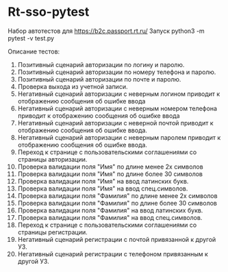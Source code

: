 # Rt-sso-pytest
Набор автотестов для https://b2c.passport.rt.ru/
Запуск python3 -m pytest -v test.py

Описание тестов:
1. Позитивный сценарий авторизации по логину и паролю.
2. Позитивный сценарий авторизации по номеру телефона и паролю.
3. Позитивный сценарий авторизации по почте и паролю.
4. Проверка выхода из учетной записи.
5. Негативный сценарий авторизации с неверным логином приводит к отображению сообщения об ошибке ввода
6. Негативный сценарий авторизации с неверным номером телефона приводит к отображению сообщения об ошибке ввода
7. Негативный сценарий авторизации с неверной почтой приводит к отображению сообщения об ошибке ввода.
8. Негативный сценарий авторизации с неверным паролем приводит к отображению сообщения об ошибке ввода.
9. Переход к странице с пользовательскими соглашениями со страницы авторизации.
10. Проверка валидации поля "Имя" по длине менее 2х символов
11. Проверка валидации поля "Имя" по длине более 30 символов
12. Проверка валидации поля "Имя" на ввод латинских букв.
13. Проверка валидации поля "Имя" на ввод спец.символов.
14. Проверка валидации поля "Фамилия" по длине менее 2х символов
15. Проверка валидации поля "Фамилия" по длине более 30 символов
16. Проверка валидации поля "Фамилия" на ввод латинских букв.
17. Проверка валидации поля "Фамилия" на ввод спец.символов.
18. Переход к странице с пользовательскими соглашениями со страницы регистрации.
19. Негативный сценарий регистрации с почтой привязанной к другой УЗ.
19. Негативный сценарий регистрации с телефоном привязанным к другой УЗ.